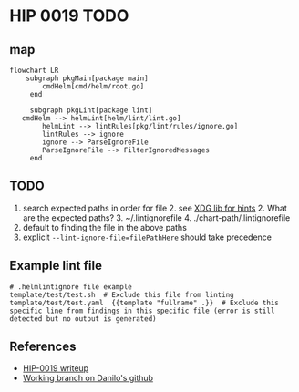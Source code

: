 # HIP 0019 TODO

## map

```mermaid
flowchart LR
    subgraph pkgMain[package main]
        cmdHelm[cmd/helm/root.go]
     end
        
     subgraph pkgLint[package lint]
   cmdHelm --> helmLint[helm/lint/lint.go]
        helmLint --> lintRules[pkg/lint/rules/ignore.go]
        lintRules --> ignore
        ignore --> ParseIgnoreFile
        ParseIgnoreFile --> FilterIgnoredMessages
     end
```

## TODO

1. search expected paths in order for file
   2. see [XDG lib for hints](https://github.com/adrg/xdg)
   2. What are the expected paths?
      3. ~/.lintignorefile
      4. ./chart-path/.lintignorefile
2. default to finding the file in the above paths
3. explicit `--lint-ignore-file=filePathHere` should take precedence

## Example lint file

```
# .helmlintignore file example 
template/test/test.sh  # Exclude this file from linting 
template/test/test.yaml  {{template "fullname" .}}  # Exclude this specific line from findings in this specific file (error is still detected but no output is generated)
```

## References

- [HIP-0019 writeup](https://github.com/danilo-patrucco/community/blob/helm_ignore_HIP/hips/hip-0019.md)
- [Working branch on Danilo's github](https://github.com/helm/helm/compare/main...danilo-patrucco:helm:HIP-0019)